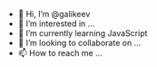 - 👋 Hi, I’m @galikeev
- 👀 I’m interested in ...
- 🌱 I’m currently learning JavaScript 
- 💞️ I’m looking to collaborate on ...
- 📫 How to reach me ...

<!---
galikeev/galikeev is a ✨ special ✨ repository because its `README.md` (this file) appears on your GitHub profile.
You can click the Preview link to take a look at your changes.
--->
